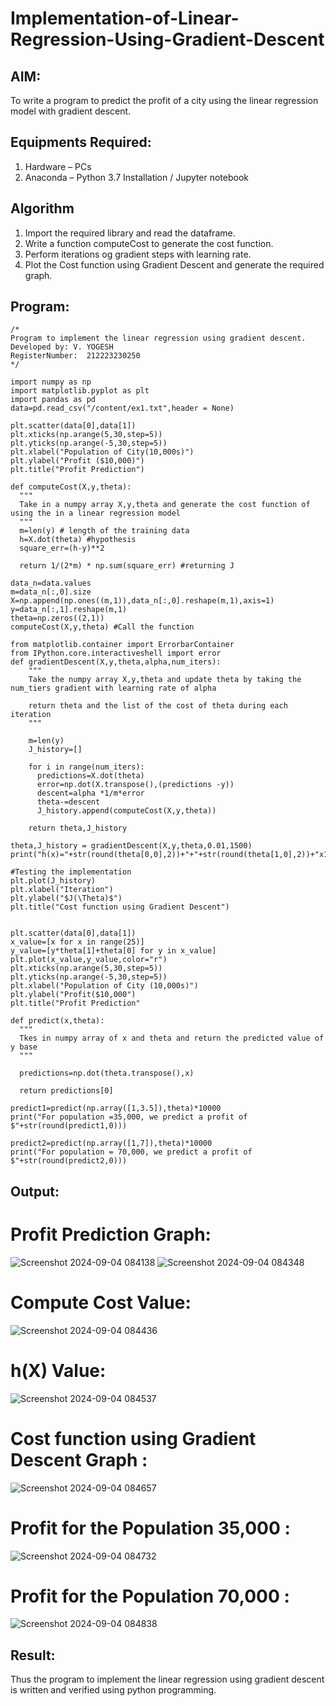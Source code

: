 # Implementation-of-Linear-Regression-Using-Gradient-Descent

## AIM:
To write a program to predict the profit of a city using the linear regression model with gradient descent.

## Equipments Required:
1. Hardware – PCs
2. Anaconda – Python 3.7 Installation / Jupyter notebook

## Algorithm
1. Import the required library and read the dataframe.
2. Write a function computeCost to generate the cost function.
3. Perform iterations og gradient steps with learning rate.
4. Plot the Cost function using Gradient Descent and generate the required graph.

## Program:
```
/*
Program to implement the linear regression using gradient descent.
Developed by: V. YOGESH
RegisterNumber:  212223230250
*/
```
```
import numpy as np
import matplotlib.pyplot as plt
import pandas as pd
data=pd.read_csv("/content/ex1.txt",header = None)

plt.scatter(data[0],data[1])
plt.xticks(np.arange(5,30,step=5))
plt.yticks(np.arange(-5,30,step=5))
plt.xlabel("Population of City(10,000s)")
plt.ylabel("Profit ($10,000)")
plt.title("Profit Prediction")

def computeCost(X,y,theta):
  """
  Take in a numpy array X,y,theta and generate the cost function of using the in a linear regression model
  """
  m=len(y) # length of the training data
  h=X.dot(theta) #hypothesis
  square_err=(h-y)**2

  return 1/(2*m) * np.sum(square_err) #returning J

data_n=data.values
m=data_n[:,0].size
X=np.append(np.ones((m,1)),data_n[:,0].reshape(m,1),axis=1)
y=data_n[:,1].reshape(m,1)
theta=np.zeros((2,1))
computeCost(X,y,theta) #Call the function

from matplotlib.container import ErrorbarContainer
from IPython.core.interactiveshell import error
def gradientDescent(X,y,theta,alpha,num_iters):
    """
    Take the numpy array X,y,theta and update theta by taking the num_tiers gradient with learning rate of alpha

    return theta and the list of the cost of theta during each iteration
    """

    m=len(y)
    J_history=[]

    for i in range(num_iters):
      predictions=X.dot(theta)
      error=np.dot(X.transpose(),(predictions -y))
      descent=alpha *1/m*error
      theta-=descent
      J_history.append(computeCost(X,y,theta))

    return theta,J_history

theta,J_history = gradientDescent(X,y,theta,0.01,1500)
print("h(x)="+str(round(theta[0,0],2))+"+"+str(round(theta[1,0],2))+"x1")

#Testing the implementation
plt.plot(J_history)
plt.xlabel("Iteration")
plt.ylabel("$J(\Theta)$")
plt.title("Cost function using Gradient Descent")


plt.scatter(data[0],data[1])
x_value=[x for x in range(25)]
y_value=[y*theta[1]+theta[0] for y in x_value]
plt.plot(x_value,y_value,color="r")
plt.xticks(np.arange(5,30,step=5))
plt.yticks(np.arange(-5,30,step=5))
plt.xlabel("Population of City (10,000s)")
plt.ylabel("Profit($10,000")
plt.title("Profit Prediction"

def predict(x,theta):
  """
  Tkes in numpy array of x and theta and return the predicted value of y base
  """

  predictions=np.dot(theta.transpose(),x)

  return predictions[0]

predict1=predict(np.array([1,3.5]),theta)*10000
print("For population =35,000, we predict a profit of $"+str(round(predict1,0)))

predict2=predict(np.array([1,7]),theta)*10000
print("For population = 70,000, we predict a profit of $"+str(round(predict2,0)))
```
## Output:
# Profit Prediction Graph:
![Screenshot 2024-09-04 084138](https://github.com/user-attachments/assets/6ded94df-9501-491b-aeaa-a7fd0bf9b4c9)
![Screenshot 2024-09-04 084348](https://github.com/user-attachments/assets/271380be-0fb1-4e8e-981d-b720b61ff9a5)
# Compute Cost Value:
![Screenshot 2024-09-04 084436](https://github.com/user-attachments/assets/2240cd8f-c2ba-4402-b117-677c4952f31f)
# h(X) Value:
![Screenshot 2024-09-04 084537](https://github.com/user-attachments/assets/a1d41f11-dc83-4a95-affb-9b7e199ffbc0)
# Cost function using Gradient Descent Graph :
![Screenshot 2024-09-04 084657](https://github.com/user-attachments/assets/bd09175c-5e4d-4d2a-8977-b7a72cb3e427)
# Profit for the Population 35,000 :
![Screenshot 2024-09-04 084732](https://github.com/user-attachments/assets/d89bca37-213b-4e43-a059-3b13bb80d22d)
# Profit for the Population 70,000 :
![Screenshot 2024-09-04 084838](https://github.com/user-attachments/assets/19904fa4-8ccd-4118-8f54-a337742e22b4)

## Result:
Thus the program to implement the linear regression using gradient descent is written and verified using python programming.
